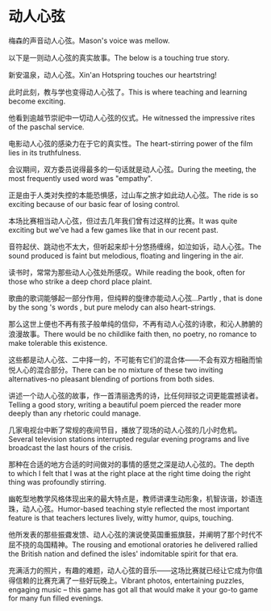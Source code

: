 # 动人心弦

<p><span class="chinese">梅森的声音动人心弦。</span><span class="english">Mason's voice was mellow.</span></p>

<p><span class="chinese">以下是一则动人心弦的真实故事。</span><span class="english">The below is a touching true story.</span></p>

<p><span class="chinese">新安温泉，动人心弦。</span><span class="english">Xin'an Hotspring touches our heartstring!</span></p>

<p><span class="chinese">此时此刻，教与学也变得动人心弦了。</span><span class="english">This is where teaching and learning become exciting.</span></p>

<p><span class="chinese">他看到逾越节崇祀中一切动人心弦的仪式。</span><span class="english">He witnessed the impressive rites of the paschal service.</span></p>

<p><span class="chinese">电影动人心弦的感染力在于它的真实性。</span><span class="english">The heart-stirring power of the film lies in its truthfulness.</span></p>

<p><span class="chinese">会议期间，双方委员说得最多的一句话就是动人心弦。</span><span class="english">During the meeting, the most frequently used word was "empathy".</span></p>

<p><span class="chinese">正是由于人类对失控的本能恐惧感，过山车之旅才如此动人心弦。</span><span class="english">The ride is so exciting because of our basic fear of losing control.</span></p>

<p><span class="chinese">本场比赛相当动人心弦，但过去几年我们曾有过这样的比赛。</span><span class="english">It was quite exciting but we've had a few games like that in our recent past.</span></p>

<p><span class="chinese">音符起伏、跳动也不太大，但听起来却十分悠扬缠绵，如泣如诉，动人心弦。</span><span class="english">The sound produced is faint but melodious, floating and lingering in the air.</span></p>

<p><span class="chinese">读书时，常常为那些动人心弦处所感叹。</span><span class="english">While reading the book, often for those who strike a deep chord place plaint.</span></p>

<p><span class="chinese">歌曲的歌词能够起一部分作用，但纯粹的旋律亦能动人心弦…</span><span class="english">Partly , that is done by the song 's words , but pure melody can also heart-strings.</span></p>

<p><span class="chinese">那么这世上便也不再有孩子般单纯的信仰，不再有动人心弦的诗歌，和沁人肺腑的浪漫故事。</span><span class="english">There would be no childlike faith then, no poetry, no romance to make tolerable this existence.</span></p>

<p><span class="chinese">这些都是动人心弦、二中择一的，不可能有它们的混合体——不会有双方相融而愉悦人心的混合部分。</span><span class="english">There can be no mixture of these two inviting alternatives-no pleasant blending of portions from both sides.</span></p>

<p><span class="chinese">讲述一个动人心弦的故事，作一首清丽逸秀的诗，比任何辩驳之词更能震撼读者。</span><span class="english">Telling a good story, writing a beautiful poem pierced the reader more deeply than any rhetoric could manage.</span></p>

<p><span class="chinese">几家电视台中断了常规的夜间节目，播放了现场的动人心弦的几小时危机。</span><span class="english">Several television stations interrupted regular evening programs and live broadcast the last hours of the crisis.</span></p>

<p><span class="chinese">那种在合适的地方合适的时间做对的事情的感觉之深是动人心弦的。</span><span class="english">The depth to which I felt that I was at the right place at the right time doing the right thing was profoundly stirring.</span></p>

<p><span class="chinese">幽乾型地教学风格体现出来的最大特点是，教师讲课生动形象，机智诙谐，妙语连珠，动人心弦。</span><span class="english">Humor-based teaching style reflected the most important feature is that teachers lectures lively, witty humor, quips, touching.</span></p>

<p><span class="chinese">他所发表的那些振聋发馈、动人心弦的演说使英国重振旗鼓，并阐明了那个时代不屈不挠的岛国精神。</span><span class="english">The rousing and emotional oratories he delivered rallied the British nation and defined the isles' indomitable spirit for that era.</span></p>

<p><span class="chinese">充满活力的照片，有趣的难题，动人心弦的音乐——这场比赛就已经让它成为你值得信赖的比赛充满了一些好玩晚上。</span><span class="english">Vibrant photos, entertaining puzzles, engaging music – this game has got all that would make it your go-to game for many fun filled evenings.</span></p>

